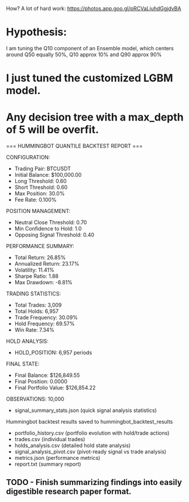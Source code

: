 How? A lot of hard work: https://photos.app.goo.gl/pRCVaLjuhdGgjdvBA 

# Hypothesis:

I am tuning the Q10 component of an Ensemble model, which centers around Q50 equally 50%, Q10 approx 10% and Q90 approx 90%

# I just tuned the customized LGBM model.

# Any decision tree with a max_depth of 5 will be overfit.

=== HUMMINGBOT QUANTILE BACKTEST REPORT ===

CONFIGURATION:
- Trading Pair: BTCUSDT
- Initial Balance: $100,000.00
- Long Threshold: 0.60
- Short Threshold: 0.60
- Max Position: 30.0%
- Fee Rate: 0.100%

POSITION MANAGEMENT:
- Neutral Close Threshold: 0.70
- Min Confidence to Hold: 1.0
- Opposing Signal Threshold: 0.40

PERFORMANCE SUMMARY:
- Total Return: 26.85%
- Annualized Return: 23.17%
- Volatility: 11.41%
- Sharpe Ratio: 1.88
- Max Drawdown: -8.81%

TRADING STATISTICS:
- Total Trades: 3,009
- Total Holds: 6,957
- Trade Frequency: 30.09%
- Hold Frequency: 69.57%
- Win Rate: 7.34%

HOLD ANALYSIS:
- HOLD_POSITION: 6,957 periods

FINAL STATE:
- Final Balance: $126,849.55
- Final Position: 0.0000
- Final Portfolio Value: $126,854.22

OBSERVATIONS: 10,000

  - signal_summary_stats.json (quick signal analysis statistics)

Hummingbot backtest results saved to hummingbot_backtest_results
  - portfolio_history.csv (portfolio evolution with hold/trade actions)
  - trades.csv (individual trades)
  - holds_analysis.csv (detailed hold state analysis)
  - signal_analysis_pivot.csv (pivot-ready signal vs trade analysis)
  - metrics.json (performance metrics)
  - report.txt (summary report)


  ## TODO - Finish summarizing findings into easily digestible research paper format.
  
